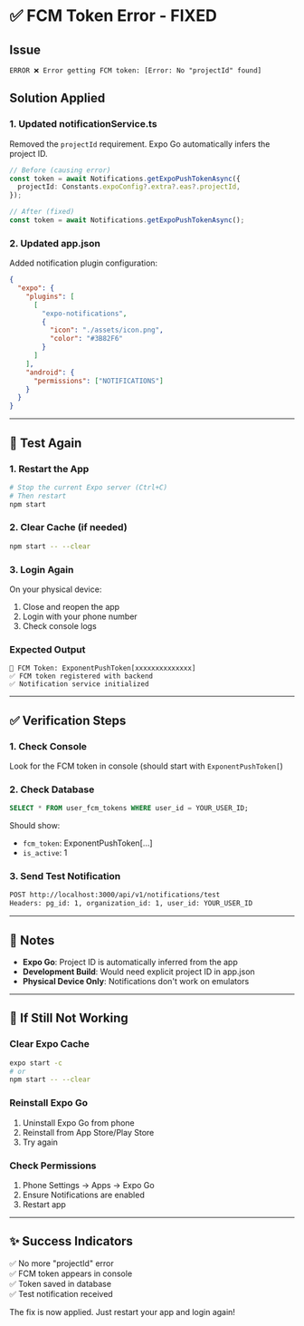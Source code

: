 # ✅ FCM Token Error - FIXED

## Issue
```
ERROR ❌ Error getting FCM token: [Error: No "projectId" found]
```

## Solution Applied

### 1. **Updated notificationService.ts**
Removed the `projectId` requirement. Expo Go automatically infers the project ID.

```typescript
// Before (causing error)
const token = await Notifications.getExpoPushTokenAsync({
  projectId: Constants.expoConfig?.extra?.eas?.projectId,
});

// After (fixed)
const token = await Notifications.getExpoPushTokenAsync();
```

### 2. **Updated app.json**
Added notification plugin configuration:

```json
{
  "expo": {
    "plugins": [
      [
        "expo-notifications",
        {
          "icon": "./assets/icon.png",
          "color": "#3B82F6"
        }
      ]
    ],
    "android": {
      "permissions": ["NOTIFICATIONS"]
    }
  }
}
```

---

## 🧪 Test Again

### 1. Restart the App
```bash
# Stop the current Expo server (Ctrl+C)
# Then restart
npm start
```

### 2. Clear Cache (if needed)
```bash
npm start -- --clear
```

### 3. Login Again

On your physical device:
1. Close and reopen the app
2. Login with your phone number
3. Check console logs

### Expected Output
```
📱 FCM Token: ExponentPushToken[xxxxxxxxxxxxxx]
✅ FCM token registered with backend
✅ Notification service initialized
```

---

## ✅ Verification Steps

### 1. Check Console
Look for the FCM token in console (should start with `ExponentPushToken[`)

### 2. Check Database
```sql
SELECT * FROM user_fcm_tokens WHERE user_id = YOUR_USER_ID;
```

Should show:
- `fcm_token`: ExponentPushToken[...]
- `is_active`: 1

### 3. Send Test Notification
```bash
POST http://localhost:3000/api/v1/notifications/test
Headers: pg_id: 1, organization_id: 1, user_id: YOUR_USER_ID
```

---

## 📝 Notes

- **Expo Go**: Project ID is automatically inferred from the app
- **Development Build**: Would need explicit project ID in app.json
- **Physical Device Only**: Notifications don't work on emulators

---

## 🔧 If Still Not Working

### Clear Expo Cache
```bash
expo start -c
# or
npm start -- --clear
```

### Reinstall Expo Go
1. Uninstall Expo Go from phone
2. Reinstall from App Store/Play Store
3. Try again

### Check Permissions
1. Phone Settings → Apps → Expo Go
2. Ensure Notifications are enabled
3. Restart app

---

## ✨ Success Indicators

✅ No more "projectId" error  
✅ FCM token appears in console  
✅ Token saved in database  
✅ Test notification received  

The fix is now applied. Just restart your app and login again!
